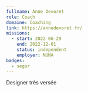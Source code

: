 ```yaml
---
fullname: Anne Devoret
role: Coach
domaine: Coaching
link: https://annedevoret.fr/
missions:
  - start: 2022-06-29
    end: 2022-12-01
    status: independent
    employer: NUMA
badges:
  - segur
---
```


Designer très versée 
